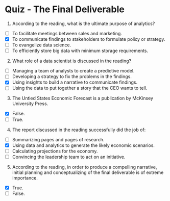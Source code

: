 # Quiz - The Final Deliverable

1. According to the reading, what is the ultimate purpose of analytics?
- [ ] To facilitate meetings between sales and marketing.
- [x] To communicate findings to stakeholders to formulate policy or strategy.
- [ ] To evangelize data science.
- [ ] To efficiently store big data with minimum storage requirements.

2. What role of a data scientist is discussed in the reading?
- [ ] Managing a team of analysts to create a predictive model.
- [ ] Developing a strategy to fix the problems in the findings.
- [x] Using insights to build a narrative to communicate findings.
- [ ] Using the data to put together a story that the CEO wants to tell.

3. The Untied States Economic Forecast is a publication by McKinsey University Press.
- [x] False.
- [ ] True.

4. The report discussed in the reading successfully did the job of: 
- [ ] Summarizing pages and pages of research.
- [x] Using data and analytics to generate the likely economic scenarios.
- [ ] Calculating projections for the economy.
- [ ] Convincing the leadership team to act on an initiative.

5. According to the reading, in order to produce a compelling narrative, initial planning and conceptualizing of the final deliverable is of extreme importance.
- [x] True.
- [ ] False.
